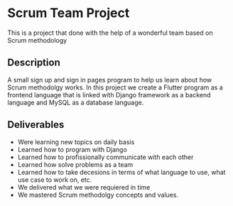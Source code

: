 # Scrum Team Project 
This is a project that done with the help of a wonderful team based on Scrum methodology

## Description 
A small sign up and sign in pages program to help us learn about how Scrum methodolgy works. In this project we create a Flutter program as a frontend language that is linked with Django framework as a backend language and MySQL as a database language.

## Deliverables
* Were learning new topics on daily basis
* Learned how to program with Django
* Learned how to profissionally communicate with each other
* Learned how solve problems as a team
* Learned how to take decesions in terms of what language to use, what use case to work on, etc.
* We delivered what we were requiered in time
* We mastered Scrum methodolgy concepts and values. 
